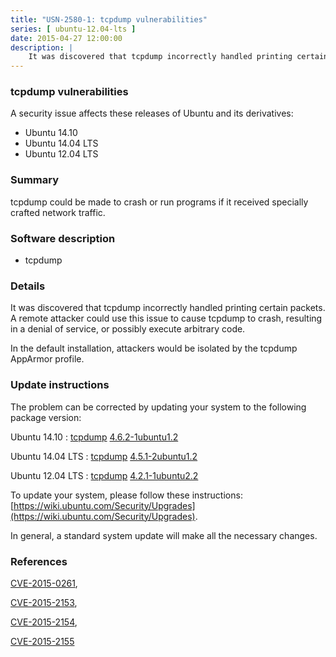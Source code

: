 ```yaml
---
title: "USN-2580-1: tcpdump vulnerabilities"
series: [ ubuntu-12.04-lts ]
date: 2015-04-27 12:00:00
description: |
    It was discovered that tcpdump incorrectly handled printing certain packets. A remote attacker could use this issue to cause tcpdump to crash, resulting in a denial of service, or possibly execute arbitrary code.
--- 
```

 
### tcpdump vulnerabilities

A security issue affects these releases of Ubuntu and its derivatives:

* Ubuntu 14.10
* Ubuntu 14.04 LTS
* Ubuntu 12.04 LTS

### Summary

tcpdump could be made to crash or run programs if it received specially crafted network traffic.

### Software description

* tcpdump 

### Details

It was discovered that tcpdump incorrectly handled printing certain packets. A remote attacker could use this issue to cause tcpdump to crash, resulting in a denial of service, or possibly execute arbitrary code.

In the default installation, attackers would be isolated by the tcpdump AppArmor profile. 

### Update instructions

The problem can be corrected by updating your system to the following package version:

Ubuntu 14.10
 : [tcpdump](https://launchpad.net/ubuntu/+source/tcpdump) <span> [4.6.2-1ubuntu1.2](https://launchpad.net/ubuntu/+source/tcpdump/4.6.2-1ubuntu1.2) </span> 

Ubuntu 14.04 LTS
 : [tcpdump](https://launchpad.net/ubuntu/+source/tcpdump) <span> [4.5.1-2ubuntu1.2](https://launchpad.net/ubuntu/+source/tcpdump/4.5.1-2ubuntu1.2) </span> 

Ubuntu 12.04 LTS
 : [tcpdump](https://launchpad.net/ubuntu/+source/tcpdump) <span> [4.2.1-1ubuntu2.2](https://launchpad.net/ubuntu/+source/tcpdump/4.2.1-1ubuntu2.2) </span> 

To update your system, please follow these instructions: [https://wiki.ubuntu.com/Security/Upgrades](https://wiki.ubuntu.com/Security/Upgrades).

In general, a standard system update will make all the necessary changes. 

### References

 [CVE-2015-0261](http://people.ubuntu.com/~ubuntu-security/cve/CVE-2015-0261), 

 [CVE-2015-2153](http://people.ubuntu.com/~ubuntu-security/cve/CVE-2015-2153), 

 [CVE-2015-2154](http://people.ubuntu.com/~ubuntu-security/cve/CVE-2015-2154), 

 [CVE-2015-2155](http://people.ubuntu.com/~ubuntu-security/cve/CVE-2015-2155)
 
